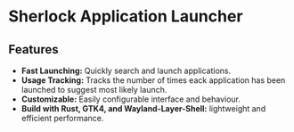 # Sherlock Application Launcher


## Features
- **Fast Launching:** Quickly search and launch applications.
- **Usage Tracking:** Tracks the number of times eack application has been launched to suggest most likely launch.
- **Customizable:** Easily configurable interface and behaviour.
- **Build with Rust, GTK4, and Wayland-Layer-Shell:** lightweight and efficient performance.



